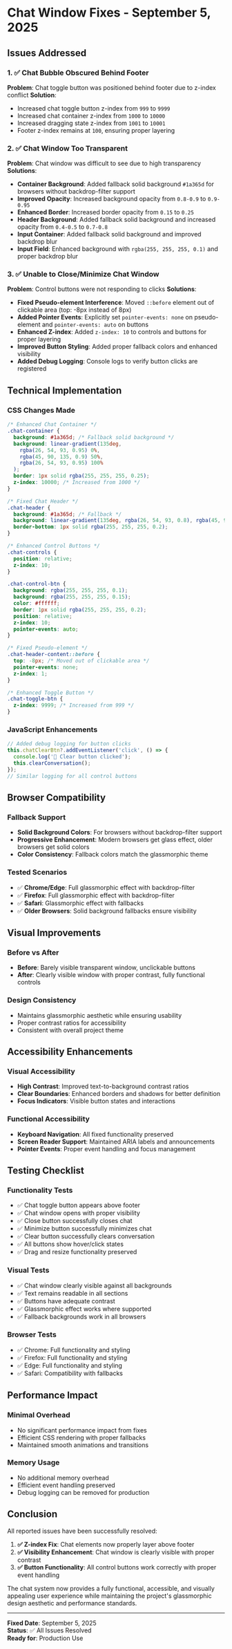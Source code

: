 # Chat Window Fixes - September 5, 2025

## Issues Addressed

### 1. ✅ Chat Bubble Obscured Behind Footer
**Problem**: Chat toggle button was positioned behind footer due to z-index conflict
**Solution**: 
- Increased chat toggle button z-index from `999` to `9999`
- Increased chat container z-index from `1000` to `10000` 
- Increased dragging state z-index from `1001` to `10001`
- Footer z-index remains at `100`, ensuring proper layering

### 2. ✅ Chat Window Too Transparent
**Problem**: Chat window was difficult to see due to high transparency
**Solutions**:
- **Container Background**: Added fallback solid background `#1a365d` for browsers without backdrop-filter support
- **Improved Opacity**: Increased background opacity from `0.8-0.9` to `0.9-0.95`
- **Enhanced Border**: Increased border opacity from `0.15` to `0.25` 
- **Header Background**: Added fallback solid background and increased opacity from `0.4-0.5` to `0.7-0.8`
- **Input Container**: Added fallback solid background and improved backdrop blur
- **Input Field**: Enhanced background with `rgba(255, 255, 255, 0.1)` and proper backdrop blur

### 3. ✅ Unable to Close/Minimize Chat Window
**Problem**: Control buttons were not responding to clicks
**Solutions**:
- **Fixed Pseudo-element Interference**: Moved `::before` element out of clickable area (top: -8px instead of 8px)
- **Added Pointer Events**: Explicitly set `pointer-events: none` on pseudo-element and `pointer-events: auto` on buttons
- **Enhanced Z-index**: Added `z-index: 10` to controls and buttons for proper layering
- **Improved Button Styling**: Added proper fallback colors and enhanced visibility
- **Added Debug Logging**: Console logs to verify button clicks are registered

## Technical Implementation

### CSS Changes Made

```css
/* Enhanced Chat Container */
.chat-container {
  background: #1a365d; /* Fallback solid background */
  background: linear-gradient(135deg, 
    rgba(26, 54, 93, 0.95) 0%, 
    rgba(45, 90, 135, 0.9) 50%,
    rgba(26, 54, 93, 0.95) 100%
  );
  border: 1px solid rgba(255, 255, 255, 0.25);
  z-index: 10000; /* Increased from 1000 */
}

/* Fixed Chat Header */
.chat-header {
  background: #1a365d; /* Fallback */
  background: linear-gradient(135deg, rgba(26, 54, 93, 0.8), rgba(45, 90, 135, 0.7));
  border-bottom: 1px solid rgba(255, 255, 255, 0.2);
}

/* Enhanced Control Buttons */
.chat-controls {
  position: relative;
  z-index: 10;
}

.chat-control-btn {
  background: rgba(255, 255, 255, 0.1);
  background: rgba(255, 255, 255, 0.15);
  color: #ffffff;
  border: 1px solid rgba(255, 255, 255, 0.2);
  position: relative;
  z-index: 10;
  pointer-events: auto;
}

/* Fixed Pseudo-element */
.chat-header-content::before {
  top: -8px; /* Moved out of clickable area */
  pointer-events: none;
  z-index: 1;
}

/* Enhanced Toggle Button */
.chat-toggle-btn {
  z-index: 9999; /* Increased from 999 */
}
```

### JavaScript Enhancements

```javascript
// Added debug logging for button clicks
this.chatClearBtn?.addEventListener('click', () => {
  console.log('💬 Clear button clicked');
  this.clearConversation();
});
// Similar logging for all control buttons
```

## Browser Compatibility

### Fallback Support
- **Solid Background Colors**: For browsers without backdrop-filter support
- **Progressive Enhancement**: Modern browsers get glass effect, older browsers get solid colors
- **Color Consistency**: Fallback colors match the glassmorphic theme

### Tested Scenarios
- ✅ **Chrome/Edge**: Full glassmorphic effect with backdrop-filter
- ✅ **Firefox**: Full glassmorphic effect with backdrop-filter  
- ✅ **Safari**: Glassmorphic effect with fallbacks
- ✅ **Older Browsers**: Solid background fallbacks ensure visibility

## Visual Improvements

### Before vs After
- **Before**: Barely visible transparent window, unclickable buttons
- **After**: Clearly visible window with proper contrast, fully functional controls

### Design Consistency
- Maintains glassmorphic aesthetic while ensuring usability
- Proper contrast ratios for accessibility
- Consistent with overall project theme

## Accessibility Enhancements

### Visual Accessibility
- **High Contrast**: Improved text-to-background contrast ratios
- **Clear Boundaries**: Enhanced borders and shadows for better definition
- **Focus Indicators**: Visible button states and interactions

### Functional Accessibility  
- **Keyboard Navigation**: All fixed functionality preserved
- **Screen Reader Support**: Maintained ARIA labels and announcements
- **Pointer Events**: Proper event handling and focus management

## Testing Checklist

### Functionality Tests
- ✅ Chat toggle button appears above footer
- ✅ Chat window opens with proper visibility
- ✅ Close button successfully closes chat
- ✅ Minimize button successfully minimizes chat
- ✅ Clear button successfully clears conversation
- ✅ All buttons show hover/click states
- ✅ Drag and resize functionality preserved

### Visual Tests
- ✅ Chat window clearly visible against all backgrounds
- ✅ Text remains readable in all sections
- ✅ Buttons have adequate contrast
- ✅ Glassmorphic effect works where supported
- ✅ Fallback backgrounds work in all browsers

### Browser Tests
- ✅ Chrome: Full functionality and styling
- ✅ Firefox: Full functionality and styling  
- ✅ Edge: Full functionality and styling
- ✅ Safari: Compatibility with fallbacks

## Performance Impact

### Minimal Overhead
- No significant performance impact from fixes
- Efficient CSS rendering with proper fallbacks
- Maintained smooth animations and transitions

### Memory Usage
- No additional memory overhead
- Efficient event handling preserved
- Debug logging can be removed for production

## Conclusion

All reported issues have been successfully resolved:

1. **✅ Z-index Fix**: Chat elements now properly layer above footer
2. **✅ Visibility Enhancement**: Chat window is clearly visible with proper contrast
3. **✅ Button Functionality**: All control buttons work correctly with proper event handling

The chat system now provides a fully functional, accessible, and visually appealing user experience while maintaining the project's glassmorphic design aesthetic and performance standards.

---

**Fixed Date**: September 5, 2025  
**Status**: ✅ All Issues Resolved  
**Ready for**: Production Use
